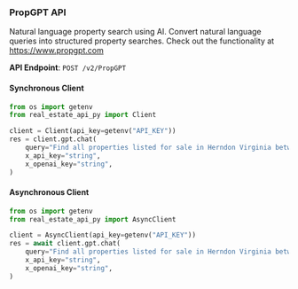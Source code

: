 
### PropGPT API <a name="chat"></a>

Natural language property search using AI. Convert natural language queries 
into structured property searches. Check out the functionality at https://www.propgpt.com


**API Endpoint**: `POST /v2/PropGPT`

#### Synchronous Client

```python
from os import getenv
from real_estate_api_py import Client

client = Client(api_key=getenv("API_KEY"))
res = client.gpt.chat(
    query="Find all properties listed for sale in Herndon Virginia between 600K and 700K",
    x_api_key="string",
    x_openai_key="string",
)
```

#### Asynchronous Client

```python
from os import getenv
from real_estate_api_py import AsyncClient

client = AsyncClient(api_key=getenv("API_KEY"))
res = await client.gpt.chat(
    query="Find all properties listed for sale in Herndon Virginia between 600K and 700K",
    x_api_key="string",
    x_openai_key="string",
)
```
